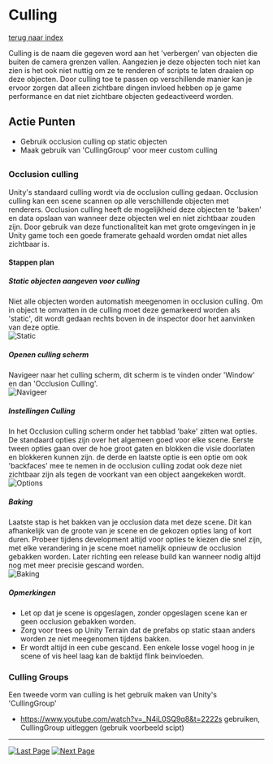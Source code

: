 # Culling
[terug naar index](/Index.md)  

Culling is de naam die gegeven word aan het 'verbergen' van objecten die buiten de camera grenzen vallen. Aangezien je deze objecten toch niet kan zien 
is het ook niet nuttig om ze te renderen of scripts te laten draaien op deze objecten. Door culling toe te passen op verschillende manier kan je ervoor 
zorgen dat alleen zichtbare dingen invloed hebben op je game performance en dat niet zichtbare objecten gedeactiveerd worden.  

## Actie Punten
* Gebruik occlusion culling op static objecten
* Maak gebruik van 'CullingGroup' voor meer custom culling
##  

### Occlusion culling 

Unity's standaard culling wordt via de occlusion culling gedaan. Occlusion culling kan een scene scannen op alle verschillende objecten met renderers. 
Occlusion culling heeft de mogelijkheid deze objecten te 'baken' en data opslaan van wanneer deze objecten wel en niet zichtbaar zouden zijn. Door gebruik 
van deze functionaliteit kan met grote omgevingen in je Unity game toch een goede framerate gehaald worden omdat niet alles zichtbaar is.  

#### Stappen plan

##### Static objecten aangeven voor culling

Niet alle objecten worden automatish meegenomen in occlusion culling. Om in object te omvatten in de culling moet deze gemarkeerd worden als 'static', dit 
wordt gedaan rechts boven in de inspector door het aanvinken van deze optie.  
![Static](https://i.imgur.com/QApiwLq.png)  

##### Openen culling scherm

Navigeer naar het culling scherm, dit scherm is te vinden onder 'Window' en dan 'Occlusion Culling'.  
![Navigeer](https://i.imgur.com/2cBKgVS.png)  

##### Instellingen Culling
In het Occlusion culling scherm onder het tabblad 'bake' zitten wat opties. De standaard opties zijn over het algemeen goed voor elke scene. Eerste tween opties 
gaan over de hoe groot gaten en blokken die visie doorlaten en blokkeren kunnen zijn. de derde en laatste optie is een optie om ook 'backfaces' mee te nemen in 
de occlusion culling zodat ook deze niet zichtbaar zijn als tegen de voorkant van een object aangekeken wordt.  
![Options](https://i.imgur.com/2yCFVch.png)  

##### Baking

Laatste stap is het bakken van je occlusion data met deze scene. Dit kan afhankelijk van de groote van je scene en de gekozen opties lang of kort duren. 
Probeer tijdens development altijd voor opties te kiezen die snel zijn, met elke verandering in je scene moet namelijk opnieuw de occlusion gebakken worden. 
Later richting een release build kan wanneer nodig altijd nog met meer precisie gescand worden.  
![Baking](https://i.imgur.com/olPigIT.png)  

##### Opmerkingen

* Let op dat je scene is opgeslagen, zonder opgeslagen scene kan er geen occlusion gebakken worden.
* Zorg voor trees op Unity Terrain dat de prefabs op static staan anders worden ze niet meegenomen tijdens bakken.
* Er wordt altijd in een cube gescand. Een enkele losse vogel hoog in je scene of vis heel laag kan de baktijd flink beinvloeden.  

### Culling Groups

Een tweede vorm van culling is het gebruik maken van Unity's 'CullingGroup'
* https://www.youtube.com/watch?v=_N4iL0SQ9q8&t=2222s gebruiken, CullingGroup uitleggen (gebruik voorbeeld scipt)
---
[![Last Page](https://i.imgur.com/Wr11iwl.png)](/UnitySettings/Textures.md) [![Next Page](https://i.imgur.com/nHLTAf1.png)](/UnitySettings/Audio.md)